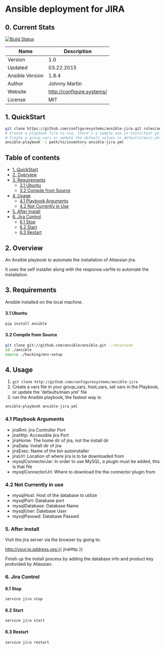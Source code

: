 # Ansible deployment for JIRA

## 0. Current Stats

[![Build Status](https://travis-ci.org/configuresystems/ansible-jira.svg)](https://travis-ci.org/configuresystems/ansible-jira)

|    Name         |    Description            |
| --------------- | ------------------------- |
| Version         | 1.0                       |
| Updated         | 03.22.2015                |
| Ansible Version | 1.8.4                     |
| Author          | Johnny Martin             |
| Website         | http://configure.systems/ |
| License         | MIT                       |


## 1. QuickStart

```bash
git clone https://github.com/configuresystems/ansible-jira.git roles/ansible-jira
# Create a playbook file to use, there's a sample one in tests/test.yml
# Create a group_vars or update the default values in defaults/main.yml
ansible-playbook -i path/to/inventory ansible-jira.yml
```

    
## Table of contents

- [1. QuickStart](#1-quickstart)
- [2. Overview](#2-overview)
- [3. Requirements](#3-requirements)
  - [3.1 Ubuntu](#31-ubuntu)
  - [3.2 Compile from Source](#32-compile-from-source)
- [4. Usage](#4-usage)
  - [4.1 Playbook Arguments](#41-playbook-arguments)
  - [4.2 Not Currently in Use](#41-not-currently-in-use)
- [5. After Install](#5-after-install)
- [6. Jira Control](#6-jira-control)
  - [6.1 Stop](#61-stop)
  - [6.2 Start](#62-start)
  - [6.3 Restart](#63-restart)


## 2. Overview

An Ansible playbook to automate the installation of Atlassian jira.

It uses the self installer along with the response.varfile to automate
the installation.


## 3. Requirements

Ansible installed on the local machine.

#### 3.1 Ubuntu

```bash
pip install ansible
```

#### 3.2 Compile from Source

```bash
git clone git://github.com/ansible/ansible.git --recursive
cd ./ansible
source ./hacking/env-setup
```

## 4. Usage

1. `git clone http://github.com/configuresystems/ansible-jira`
2. Create a vars file in your group_vars, host_vars, set vars in the Playbook,
   or update the 'defaults/main.yml' file
3. run the Ansible playbook, the fastest way is:

```bash
ansible-playbook ansible-jira.yml
```

### 4.1 Playbook Arguments

- jiraRmi: jira Controller Port
- jiraHttp: Accessible jira Port
- jiraHome: The home dir of jira, not the install dir
- jiraData: Install dir of jira
- jiraExec: Name of the bin autoinstaller
- jiraUrl: Location of where jira is to be downloaded from
- mysqlConnectorJar: In order to use MySQL, a plugin must be added, 
                     this is that file
- mysqlConnectorUrl: Where to download the the connector plugin from
  
### 4.2 Not Currently in use
- mysqlHost: Host of the database to utilize 
- mysqlPort: Database port
- mysqlDatabase: Database Name
- mysqlUser: Datebase User
- mysqlPasswd: Database Passwd


### 5. After install

Visit the jira server via the browser by going to:

http://your.ip.address.yes:{{ jiraHttp }}

Finish up the install process by adding the database info and
product key probvided by Atlassian.

### 6. Jira Control

#### 6.1 Stop

```bash
service jira stop
```

#### 6.2 Start

```bash
service jira start
```

#### 6.3 Restart

```bash
service jira restart
```
